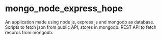 # mongo_node_express_hope
An application made using node js, express js and mongodb as database. Scripts to fetch json from public API, stores in mongodb. REST API to fetch records from mongodb.
